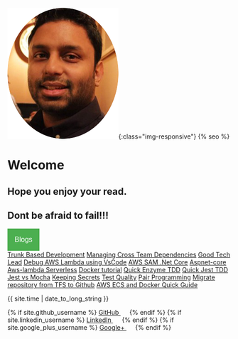<head>
<meta name="viewport" content="width=device-width, initial-scale=1">
<style>
.dropbtn {
  background-color: #4CAF50;
  color: white;
  padding: 16px;
  font-size: 16px;
  border: none;
}

.dropdown {
  position: relative;
  display: inline-block;
}

.dropdown-content {
  display: none;
  position: absolute;
  background-color: #f1f1f1;
  min-width: 350px;
  box-shadow: 0px 8px 16px 0px rgba(0,0,0,0.2);
  z-index: 1;
}

.dropdown-content a {
  color: black;
  padding: 12px 16px;
  text-decoration: none;
  display: block;
}
.pad a {
margin-right:20px
}

.dropdown-content a:hover {background-color: #ddd;}

.dropdown:hover .dropdown-content {display: block;}

.dropdown:hover .dropbtn {background-color: #3e8e41;}
</style>

</head>

<link rel="stylesheet" href="//maxcdn.bootstrapcdn.com/font-awesome/4.3.0/css/font-awesome.min.css">

![image-title-here](img/logo.png){:class="img-responsive"}
{% seo %}

# Welcome

## Hope you enjoy your read.
## Dont be afraid to fail!!!

<div></div>
<div class="dropdown">
  <button class="dropbtn">Blogs</button>
  <div class="dropdown-content">
    <a href="blogs/trunkBasedDevelopment.html">Trunk Based Development</a>
    <a href="blogs/managingCrossTeamDependencies.html">Managing Cross Team Dependencies</a>
    <a href="blogs/goodTechLead.html">Good Tech Lead</a>
    <a href="blogs/debugAWSLambda.html">Debug AWS Lambda using VsCode</a>
    <a href="blogs/awsSamNetCore.html">AWS SAM .Net Core</a>
    <a href="blogs/aspnetCoreAwsLambdaServerless.html">Aspnet-core Aws-lambda Serverless</a>
    <a href="blogs/dockerFundamentals.html">Docker tutorial</a>
    <a href="blogs/enzymeTDD.html<">Quick Enzyme TDD</a>
    <a href="blogs/jestTDD.html">Quick Jest TDD</a>
    <a href="blogs/jestVSmocha.html">Jest vs Mocha</a>
    <a href="blogs/keepingSecrets.html">Keeping Secrets</a>
    <a href="blogs/testQuality.html">Test Quality</a>
    <a href="blogs/pairProgramming.html">Pair Programming</a>
    <a href="blogs/migrateRepoFromTfsToGithub.html">Migrate repository from TFS to Github</a>
    <a href="blogs/awsECSDocker.html">AWS ECS and Docker Quick Guide</a>
  </div>
</div>

{{ site.time | date_to_long_string }}
<div class="pad">
{% if site.github_username %}
    <a href="https://github.com/{{ site.github_username }}">
      <i class="fa fa-github"></i> GitHub
    </a>
{% endif %}
{% if site.linkedin_username %}
    <a href="https://linkedin.com/in/{{ site.linkedin_username }}">
      <i class="fa fa-linkedin"></i> LinkedIn
    </a>
{% endif %}
{% if site.google_plus_username %}
    <a href="https://plus.google.com/{{ site.google_plus_username }}">
    <i class="fa fa-google-plus"></i> Google+
    </a>
{% endif %}
</div>